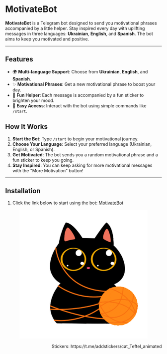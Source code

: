 # MotivateBot

**MotivateBot** is a Telegram bot designed to send you motivational phrases accompanied by a little helper. Stay inspired every day with uplifting messages in three languages: **Ukrainian**, **English**, and **Spanish**. The bot aims to keep you motivated and positive.

---

## Features

- 🌍 **Multi-language Support**: Choose from **Ukrainian**, **English**, and **Spanish**.
- ✨ **Motivational Phrases**: Get a new motivational phrase to boost your day.
- 🤖 **Fun Helper**: Each message is accompanied by a fun sticker to brighten your mood.
- 📱 **Easy Access**: Interact with the bot using simple commands like `/start`.

## How It Works

1. **Start the Bot**: Type `/start` to begin your motivational journey.
2. **Choose Your Language**: Select your preferred language (Ukrainian, English, or Spanish).
3. **Get Motivated**: The bot sends you a random motivational phrase and a fun sticker to keep you going.
4. **Stay Inspired**: You can keep asking for more motivational messages with the "More Motivation" button!

---

## Installation

1. Click the link below to start using the bot:
   [MotivateBot](https://t.me/ZenMotivation_bot)

<p align="center">
  <img src="helpers/stickers/kitten.gif" alt="Animated kitten Sticker">
</p>

<p align="end">
Stickers: https://t.me/addstickers/cat_Teftel_animated
</p>
